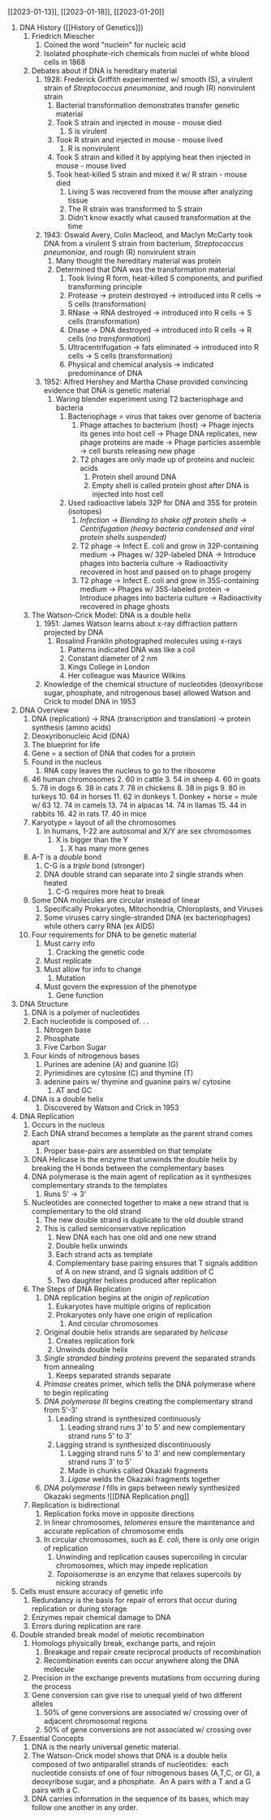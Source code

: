 [[2023-01-13]], [[2023-01-18]], [[2023-01-20]]

1. DNA History ([[History of Genetics]])
	1. Friedrich Miescher
		1. Coined the word "nuclein" for nucleic acid
		2. Isolated phosphate-rich chemicals from nuclei of white blood cells in 1868
	2. Debates about if DNA is hereditary material
		1. 1928: Frederick Griffith experimented w/ smooth (S), a virulent strain of *Streptococcus pneumoniae*, and rough (R) nonvirulent strain
			1. Bacterial transformation demonstrates transfer genetic material
			2. Took S strain and injected in mouse - mouse died
				1. S is virulent
			3. Took R strain and injected in mouse - mouse lived
				1. R is nonvirulent
			4. Took S strain and killed it by applying heat then injected in mouse - mouse lived
			5. Took heat-killed S strain and mixed it w/ R strain - mouse died
				1. Living S was recovered from the mouse after analyzing tissue
				2. The R strain was transformed to S strain
				3. Didn't know exactly what caused transformation at the time
		2. 1943: Oswald Avery, Colin Macleod, and Maclyn McCarty took DNA from a virulent S strain from bacterium, *Streptococcus pneumoniae*, and rough (R) nonvirulent strain
			1. Many thought the hereditary material was protein
			2. Determined that DNA was the transformation material
				1. Took living R form, heat-killed S components, and purified transforming principle
				2. Protease -> protein destroyed -> introduced into R cells -> S cells (transformation)
				3. RNase -> RNA destroyed -> introduced into R cells -> S cells (transformation)
				4. Dnase -> DNA destroyed -> introduced into R cells -> R cells (*no transformation*)
				5. Ultracentrifugation -> fats eliminated -> introduced into R cells -> S cells (transformation)
				6. Physical and chemical analysis -> indicated predominance of DNA
		3. 1952: Alfred Hershey and Martha Chase provided convincing evidence that DNA is genetic material
			1. Waring blender experiment using T2 bacteriophage and bacteria
				1. Bacteriophage = virus that takes over genome of bacteria
					1. Phage attaches to bacterium (host) -> Phage injects its genes into host cell -> Phage DNA replicates, new phage proteins are made -> Phage particles assemble -> cell bursts releasing new phage
					2. T2 phages are only made up of proteins and nucleic acids
						1. Protein shell around DNA
						2. Empty shell is called protein ghost after DNA is injected into host cell
				2. Used radioactive labels 32P for DNA and 35S for protein (isotopes)
					1. *Infection -> Blending to shake off protein shells -> Centrifugation (heavy bacteria condensed and viral protein shells suspended)*
					2. T2 phage -> Infect E. coli and grow in 32P-containing medium -> Phages w/ 32P-labeled DNA -> Introduce phages into bacteria culture -> Radioactivity recovered in host and passed on to phage progeny
					3. T2 phage -> Infect E. coli and grow in 35S-containing medium -> Phages w/ 35S-labeled protein -> Introduce phages into bacteria culture -> Radioactivity recovered in phage ghosts
	3. The Watson-Crick Model: DNA is a double helix
		1. 1951: James Watson learns about x-ray diffraction pattern projected by DNA
			1. Rosalind Franklin photographed molecules using x-rays 
				1. Patterns indicated DNA was like a coil
				2. Constant diameter of 2 nm
				3. Kings College in London
				4. Her colleague was Maurice Wilkins
		2. Knowledge of the chemical structure of nucleotides (deoxyribose sugar, phosphate, and nitrogenous base) allowed Watson and Crick to model DNA in 1953
2. DNA Overview
	1. DNA (replication) -> RNA (transcription and translation) -> protein synthesis (amino acids)
	2. Deoxyribonucleic Acid (DNA)
	3. The blueprint for life
	4. Gene = a section of DNA that codes for a protein
	5. Found in the nucleus 
		1. RNA copy leaves the nucleus to go to the ribosome
	6. 46 human chromosomes
		2. 60 in cattle
		3. 54 in sheep 
		4. 60 in goats
		5. 78 in dogs
		6. 38 in cats
		7. 78 in chickens
		8. 38 in pigs
		9. 80 in turkeys
		10. 64 in horses
		11. 62 in donkeys
			1. Donkey + horse = mule w/ 63
		12. 74 in camels
		13. 74 in alpacas
		14. 74 in llamas
		15. 44 in rabbits
		16. 42 in rats
		17. 40 in mice
	7. Karyotype = layout of all the chromosomes
		1. In humans, 1-22 are autosomal and X/Y are sex chromosomes
			1. X is bigger than the Y
				1. X has many more genes
	8. A-T is a *double* bond
		1. C-G is a *triple* bond (stronger)
		2. DNA double strand can separate into 2 single strands when heated
			1. C-G requires more heat to break
	9. Some DNA molecules are circular instead of linear
		1. Specifically Prokaryotes, Mitochondria, Chloroplasts, and Viruses
		2. Some viruses carry single-stranded DNA (ex bacteriophages) while others carry RNA (ex AIDS)
	11. Four requirements for DNA to be genetic material
		1. Must carry info
			1. Cracking the genetic code
		2. Must replicate
		3. Must allow for info to change
			1. Mutation
		4. Must govern the expression of the phenotype
			1. Gene function 
3. DNA Structure
	1. DNA is a polymer of nucleotides
	2. Each nucleotide is composed of. . .
		1. Nitrogen base
		2. Phosphate
		3. Five Carbon Sugar
	3. Four kinds of nitrogenous bases
		1. Purines are adenine (A) and guanine (G)
		2. Pyrimidines are cytosine (C) and thymine (T)
		3. adenine pairs w/ thymine and guanine pairs w/ cytosine
			1. AT and GC
	4. DNA is a double helix
		1. Discovered by Watson and Crick in 1953
4. DNA Replication
	1. Occurs in the nucleus
	2. Each DNA strand becomes a template as the parent strand comes apart
		1. Proper base-pairs are assembled on that template
	3. DNA Helicase is the enzyme that unwinds the double helix by breaking the H bonds between the complementary bases
	4. DNA polymerase is the main agent of replication as it synthesizes complementary strands to the templates
		1. Runs 5' -> 3'
	5. Nucleotides are connected together to make a new strand that is complementary to the old strand
		1. The new double strand is duplicate to the old double strand
		2. This is called semiconservative replication
			1. New DNA each has one old and one new strand
			2. Double helix unwinds
			3. Each strand acts as template
			4. Complementary base pairing ensures that T signals addition of A on new strand, and G signals addition of C
			5. Two daughter helixes produced after replication
	6. The Steps of DNA Replication
		1. DNA replication begins at the *origin of replication*
			1. Eukaryotes have multiple origins of replication
			2. Prokaryotes only have one origin of replication
				1. And circular chromosomes
		2. Original double helix strands are separated by *helicase*
			1. Creates replication fork
			2. Unwinds double helix
		3. *Single stranded binding proteins* prevent the separated strands from annealing
			1. Keeps separated strands separate 
		4. *Primase* creates primer, which tells the DNA polymerase where to begin replicating
		5. *DNA polymerase III*  begins creating the complementary strand from 5'-3'
			1. Leading strand is synthesized continuously 
				1. Leading strand runs 3' to 5' and new complementary strand runs 5' to 3'
			2. Lagging strand is synthesized discontinuously
				1. Lagging strand runs 5' to 3' and new complementary strand runs 3' to 5'
				2. Made in chunks called Okazaki fragments
				3. *Ligase* welds the Okazaki fragments together
		6. *DNA polymerase I* fills in gaps between newly synthesized Okazaki segments
			![[DNA Replication.png]]
	7. Replication is bidirectional
		1. Replication forks move in opposite directions
		2. In linear chromosomes, *telomeres* ensure the maintenance and accurate replication of chromosome ends
		3. In circular chromosomes, such as *E. coli*, there is only one origin of replication
			1. Unwinding and replication causes supercoiling in circular chromosomes, which may impede replication
			2. *Topoisomerase* is an enzyme that relaxes supercoils by nicking strands
1. Cells must ensure accuracy of genetic info
	1. Redundancy is the basis for repair of errors that occur during replication or during storage
	2. Enzymes repair chemical damage to DNA
	3. Errors during replication are rare
2. Double stranded break model of meiotic recombination
	1. Homologs physically break, exchange parts, and rejoin
		1. Breakage and repair create reciprocal products of recombination
		2. Recombination events can occur anywhere along the DNA molecule
	2. Precision in the exchange prevents mutations from occurring during the process
	3. Gene conversion can give rise to unequal yield of two different alleles 
		1. 50% of gene conversions are associated w/ crossing over of adjacent chromosomal regions
		2. 50% of gene conversions are not associated w/ crossing over
3. Essential Concepts
	1. DNA is the nearly universal genetic material.
	2. The Watson-Crick model shows that DNA is a double helix composed of two antiparallel strands of nucleotides:  each nucleotide consists of one of four nitrogenous bases (A,T,C, or G), a deoxyribose sugar, and a phosphate.  An A pairs with a T and a G pairs with a C.
	3. DNA carries information in the sequence of its bases, which may follow one another in any order.
